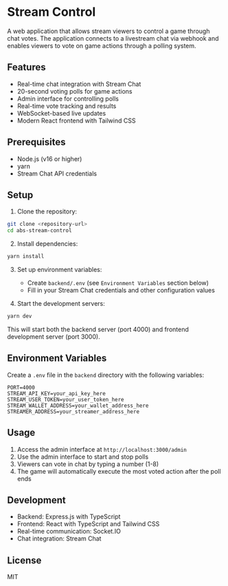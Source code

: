 # Stream Control

A web application that allows stream viewers to control a game through chat votes. The application connects to a livestream chat via webhook and enables viewers to vote on game actions through a polling system.

## Features

- Real-time chat integration with Stream Chat
- 20-second voting polls for game actions
- Admin interface for controlling polls
- Real-time vote tracking and results
- WebSocket-based live updates
- Modern React frontend with Tailwind CSS

## Prerequisites

- Node.js (v16 or higher)
- yarn
- Stream Chat API credentials

## Setup

1. Clone the repository:
```bash
git clone <repository-url>
cd abs-stream-control
```

2. Install dependencies:
```bash
yarn install
```

3. Set up environment variables:
   - Create `backend/.env` (see `Environment Variables` section below)
   - Fill in your Stream Chat credentials and other configuration values

4. Start the development servers:
```bash
yarn dev
```

This will start both the backend server (port 4000) and frontend development server (port 3000).

## Environment Variables

Create a `.env` file in the `backend` directory with the following variables:

```
PORT=4000
STREAM_API_KEY=your_api_key_here
STREAM_USER_TOKEN=your_user_token_here
STREAM_WALLET_ADDRESS=your_wallet_address_here
STREAMER_ADDRESS=your_streamer_address_here
```

## Usage

1. Access the admin interface at `http://localhost:3000/admin`
2. Use the admin interface to start and stop polls
3. Viewers can vote in chat by typing a number (1-8)
4. The game will automatically execute the most voted action after the poll ends

## Development

- Backend: Express.js with TypeScript
- Frontend: React with TypeScript and Tailwind CSS
- Real-time communication: Socket.IO
- Chat integration: Stream Chat

## License

MIT